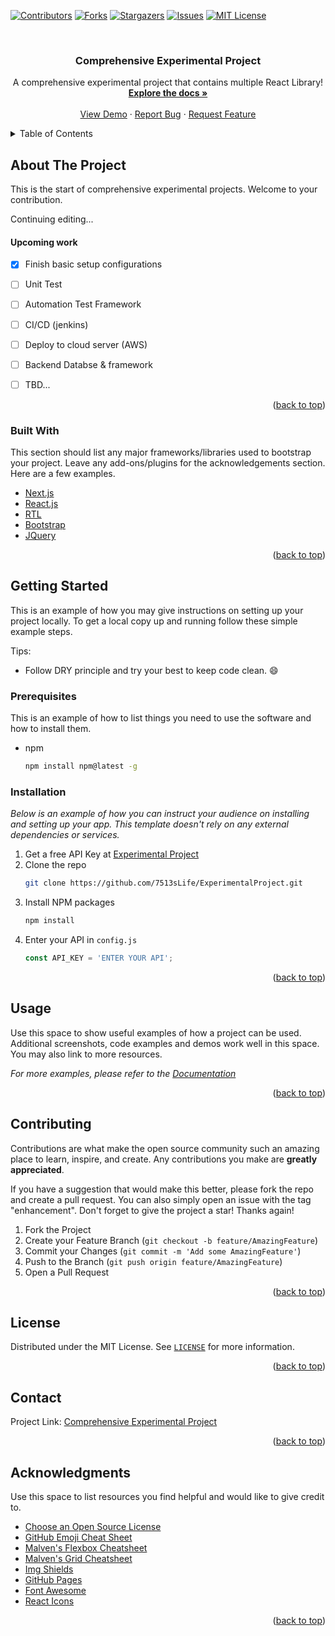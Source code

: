 <div id="top"></div>

<!-- PROJECT SHIELDS -->
<!--
*** I'm using markdown "reference style" links for readability.
*** Reference links are enclosed in brackets [ ] instead of parentheses ( ).
*** See the bottom of this document for the declaration of the reference variables
*** for contributors-url, forks-url, etc. This is an optional, concise syntax you may use.
*** https://www.markdownguide.org/basic-syntax/#reference-style-links
-->
[![Contributors][contributors-shield]][contributors-url]
[![Forks][forks-shield]][forks-url]
[![Stargazers][stars-shield]][stars-url]
[![Issues][issues-shield]][issues-url]
[![MIT License][license-shield]][license-url]



<!-- PROJECT LOGO -->
<br />
<div align="center">
<!--
  <a href="https://github.com/7513sLife/ExperimentalProject">
    <img src="images/logo.png" alt="Logo" width="80" height="80">
  </a>
 -->

  <h3 align="center">Comprehensive Experimental Project</h3>

  <p align="center">
    A comprehensive experimental project that contains multiple React Library!
    <br />
    <a href="https://github.com/7513sLife/ExperimentalProject"><strong>Explore the docs »</strong></a>
    <br />
    <br />
    <a href="https://github.com/7513sLife/ExperimentalProject">View Demo</a>
    ·
    <a href="https://github.com/7513sLife/ExperimentalProject/issues">Report Bug</a>
    ·
    <a href="https://github.com/7513sLife/ExperimentalProject/issues">Request Feature</a>
  </p>
</div>



<!-- TABLE OF CONTENTS -->
<details>
  <summary>Table of Contents</summary>
  <ol>
    <li>
      <a href="#about-the-project">About The Project</a>
      <ul>
        <li><a href="#built-with">Built With</a></li>
      </ul>
    </li>
    <li>
      <a href="#getting-started">Getting Started</a>
      <ul>
        <li><a href="#prerequisites">Prerequisites</a></li>
        <li><a href="#installation">Installation</a></li>
      </ul>
    </li>
    <li><a href="#usage">Usage</a></li>
    <li><a href="#contributing">Contributing</a></li>
    <li><a href="#license">License</a></li>
    <li><a href="#contact">Contact</a></li>
    <li><a href="#acknowledgments">Acknowledgments</a></li>
  </ol>
</details>



<!-- ABOUT THE PROJECT -->
## About The Project

<!-- [![Product Name Screen Shot][product-screenshot]](https://example.com) -->

This is the start of comprehensive experimental projects. Welcome to your contribution.

Continuing editing...

#### <strong>Upcoming work</strong>
- [x] Finish basic setup configurations
- [ ] Unit Test
- [ ] Automation Test Framework
- [ ] CI/CD (jenkins)
- [ ] Deploy to cloud server (AWS)
- [ ] Backend Databse & framework
- [ ] TBD...



<p align="right">(<a href="#top">back to top</a>)</p>

### Built With

This section should list any major frameworks/libraries used to bootstrap your project. Leave any add-ons/plugins for the acknowledgements section. Here are a few examples.

* [Next.js](https://nextjs.org/)
* [React.js](https://reactjs.org/)
* [RTL](https://testing-library.com/docs/react-testing-library/intro/)
* [Bootstrap](https://getbootstrap.com)
* [JQuery](https://jquery.com)

<p align="right">(<a href="#top">back to top</a>)</p>

<!-- GETTING STARTED -->
## Getting Started

This is an example of how you may give instructions on setting up your project locally.
To get a local copy up and running follow these simple example steps.

Tips:
* Follow DRY principle and try your best to keep code clean. :smile:

### Prerequisites

This is an example of how to list things you need to use the software and how to install them.
* npm
  ```sh
  npm install npm@latest -g
  ```

### Installation

_Below is an example of how you can instruct your audience on installing and setting up your app. This template doesn't rely on any external dependencies or services._

1. Get a free API Key at [Experimental Project](https://github.com/7513sLife/ExperimentalProject)
2. Clone the repo
   ```sh
   git clone https://github.com/7513sLife/ExperimentalProject.git
   ```
3. Install NPM packages
   ```sh
   npm install
   ```
4. Enter your API in `config.js`
   ```js
   const API_KEY = 'ENTER YOUR API';
   ```

<p align="right">(<a href="#top">back to top</a>)</p>



<!-- USAGE EXAMPLES -->
## Usage

Use this space to show useful examples of how a project can be used. Additional screenshots, code examples and demos work well in this space. You may also link to more resources.

_For more examples, please refer to the [Documentation](https://example.com)_

<p align="right">(<a href="#top">back to top</a>)</p>


<!-- CONTRIBUTING -->
## Contributing

Contributions are what make the open source community such an amazing place to learn, inspire, and create. Any contributions you make are **greatly appreciated**.

If you have a suggestion that would make this better, please fork the repo and create a pull request. You can also simply open an issue with the tag "enhancement".
Don't forget to give the project a star! Thanks again!

1. Fork the Project
2. Create your Feature Branch (`git checkout -b feature/AmazingFeature`)
3. Commit your Changes (`git commit -m 'Add some AmazingFeature'`)
4. Push to the Branch (`git push origin feature/AmazingFeature`)
5. Open a Pull Request

<p align="right">(<a href="#top">back to top</a>)</p>



<!-- LICENSE -->
## License

Distributed under the MIT License. See [`LICENSE`](https://github.com/7513sLife/ExperimentalProject/blob/main/LICENSE) for more information.

<p align="right">(<a href="#top">back to top</a>)</p>



<!-- CONTACT -->
## Contact

Project Link: [Comprehensive Experimental Project](https://github.com/7513sLife/ExperimentalProject)

<p align="right">(<a href="#top">back to top</a>)</p>



<!-- ACKNOWLEDGMENTS -->
## Acknowledgments

Use this space to list resources you find helpful and would like to give credit to.

* [Choose an Open Source License](https://choosealicense.com)
* [GitHub Emoji Cheat Sheet](https://www.webpagefx.com/tools/emoji-cheat-sheet)
* [Malven's Flexbox Cheatsheet](https://flexbox.malven.co/)
* [Malven's Grid Cheatsheet](https://grid.malven.co/)
* [Img Shields](https://shields.io)
* [GitHub Pages](https://pages.github.com)
* [Font Awesome](https://fontawesome.com)
* [React Icons](https://react-icons.github.io/react-icons/search)

<p align="right">(<a href="#top">back to top</a>)</p>



<!-- MARKDOWN LINKS & IMAGES -->
<!-- https://www.markdownguide.org/basic-syntax/#reference-style-links -->
[contributors-shield]: https://img.shields.io/github/contributors/7513sLife/ExperimentalProject.svg?style=for-the-badge
[contributors-url]: https://github.com/7513sLife/ExperimentalProject/graphs/contributors
[forks-shield]: https://img.shields.io/github/forks/7513sLife/ExperimentalProject.svg?style=for-the-badge
[forks-url]: https://github.com/7513sLife/ExperimentalProject/network/members
[stars-shield]: https://img.shields.io/github/stars/7513sLife/ExperimentalProject.svg?style=for-the-badge
[stars-url]: https://github.com/7513sLife/ExperimentalProject/stargazers
[issues-shield]: https://img.shields.io/github/issues/7513sLife/ExperimentalProject.svg?style=for-the-badge
[issues-url]: https://github.com/7513sLife/ExperimentalProject/issues
[license-shield]: https://img.shields.io/github/license/7513sLife/ExperimentalProject.svg?style=for-the-badge
[license-url]: https://github.com/7513sLife/ExperimentalProject/blob/master/LICENSE.txt
<!-- [product-screenshot]: images/screenshot.png -->
